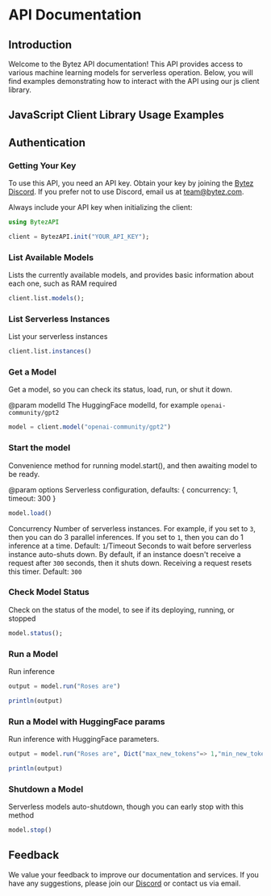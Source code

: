 # API Documentation

## Introduction

Welcome to the Bytez API documentation! This API provides access to various machine learning models for serverless operation. Below, you will find examples demonstrating how to interact with the API using our js client library.

## JavaScript Client Library Usage Examples

## Authentication

### Getting Your Key

To use this API, you need an API key. Obtain your key by joining the [Bytez Discord](https://discord.gg/Zrd5UbMEBA). If you prefer not to use Discord, email us at team@bytez.com.

Always include your API key when initializing the client:

```julia
using BytezAPI

client = BytezAPI.init("YOUR_API_KEY");
```

### List Available Models

Lists the currently available models, and provides basic information about each one, such as RAM required

```julia
client.list.models();

```

### List Serverless Instances

List your serverless instances

```julia
client.list.instances()

```

### Get a Model

Get a model, so you can check its status, load, run, or shut it down.

@param modelId The HuggingFace modelId, for example `openai-community/gpt2`

```julia
model = client.model("openai-community/gpt2")
```

### Start the model

Convenience method for running model.start(), and then awaiting model to be ready.

@param options Serverless configuration, defaults: { concurrency: 1, timeout: 300 }

```julia
model.load()
```

Concurrency
Number of serverless instances.
For example, if you set to `3`, then you can do 3 parallel inferences.
If you set to `1`, then you can do 1 inference at a time.
Default: `1`/Timeout
Seconds to wait before serverless instance auto-shuts down.
By default, if an instance doesn't receive a request after `300` seconds, then it shuts down.
Receiving a request resets this timer.
Default: `300`

### Check Model Status

Check on the status of the model, to see if its deploying, running, or stopped

```julia
model.status();
```

### Run a Model

Run inference

```julia
output = model.run("Roses are")

println(output)
```

### Run a Model with HuggingFace params

Run inference with HuggingFace parameters.

```julia
output = model.run("Roses are", Dict("max_new_tokens"=> 1,"min_new_tokens"=> 1))

println(output)
```

### Shutdown a Model

Serverless models auto-shutdown, though you can early stop with this method

```julia
model.stop()
```

## Feedback

We value your feedback to improve our documentation and services. If you have any suggestions, please join our [Discord](https://discord.gg/Zrd5UbMEBA) or contact us via email.
